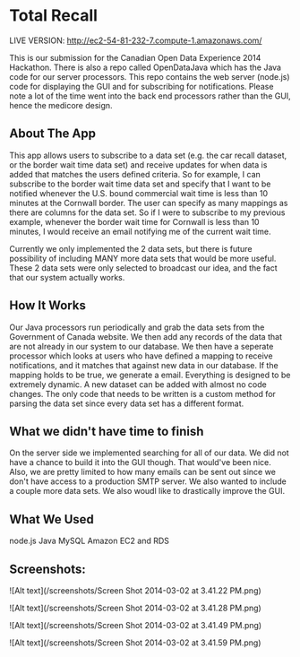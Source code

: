 Total Recall
=========

LIVE VERSION:
http://ec2-54-81-232-7.compute-1.amazonaws.com/

This is our submission for the Canadian Open Data Experience 2014 Hackathon.  There is also a repo called OpenDataJava which has the Java code for our server processors.  This repo contains the web server (node.js) code for displaying the GUI and for subscribing for notifications.  Please note a lot of the time went into the back end processors rather than the GUI, hence the medicore design.

About The App
----
This app allows users to subscribe to a data set (e.g. the car recall dataset, or the border wait time data set) and receive updates for when data is added that matches the users defined criteria.  So for example, I can subscribe to the border wait time data set and specify that I want to be notified whenever the U.S. bound commercial wait time is less than 10 minutes at the Cornwall border.  The user can specify as many mappings as there are columns for the data set.  So if I were to subscribe to my previous example, whenever the border wait time for Cornwall is less than 10 minutes, I would receive an email notifying me of the current wait time.  

Currently we only implemented the 2 data sets, but there is future possibility of including MANY more data sets that would be more useful.  These 2 data sets were only selected to broadcast our idea, and the fact that our system actually works.  


How It Works
---
Our Java processors run periodically and grab the data sets from the Government of Canada website.  We then add any records of the data that are not already in our system to our database.  We then have a seperate processor which looks at users who have defined a mapping to receive notifications, and it matches that against new data in our database.  If the mapping holds to be true, we generate a email.  Everything is designed to be extremely dynamic.  A new dataset can be added with almost no code changes.  The only code that needs to be written is a custom method for parsing the data set since every data set has a different format.


What we didn't have time to finish
---
On the server side we implemented searching for all of our data.  We did not have a chance to build it into the GUI though.  That would've been nice.  Also, we are pretty limited to how many emails can be sent out since we don't have access to a production SMTP server.  We also wanted to include a couple more data sets.  We also woudl like to drastically improve the GUI.


What We Used
---
node.js
Java
MySQL
Amazon EC2 and RDS


Screenshots:
---
![Alt text](/screenshots/Screen Shot 2014-03-02 at 3.41.22 PM.png)

![Alt text](/screenshots/Screen Shot 2014-03-02 at 3.41.28 PM.png)

![Alt text](/screenshots/Screen Shot 2014-03-02 at 3.41.49 PM.png)

![Alt text](/screenshots/Screen Shot 2014-03-02 at 3.41.59 PM.png)
